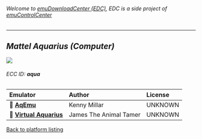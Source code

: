 ###### Welcome to [emuDownloadCenter (EDC)](https://github.com/PhoenixInteractiveNL/emuDownloadCenter/wiki/), EDC is a side project of [emuControlCenter](https://github.com/PhoenixInteractiveNL/emuControlCenter/wiki/)
***
## _Mattel Aquarius (Computer)_
![](https://raw.githubusercontent.com/wiki/PhoenixInteractiveNL/emuDownloadCenter/images_platform/ecc_aqua_teaser.png)
###### ECC ID: **aqua**

| Emulator   | Author      | License     |
|:-----------|:------------|:------------|
| :file_folder: [**AqEmu**](https://github.com/PhoenixInteractiveNL/emuDownloadCenter/wiki/Emulator-aqemu#menu) | Kenny Millar | UNKNOWN |
| :file_folder: [**Virtual Aquarius**](https://github.com/PhoenixInteractiveNL/emuDownloadCenter/wiki/Emulator-vaquarius#menu) | James The Animal Tamer | UNKNOWN |

[Back to platform listing](https://github.com/PhoenixInteractiveNL/emuDownloadCenter/wiki/EDC-Platform-List)
